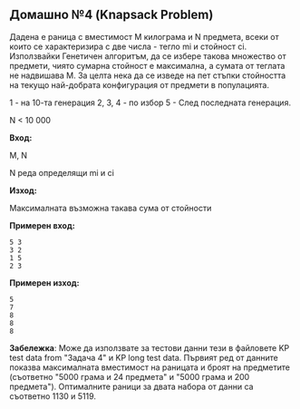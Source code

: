 Домашно №4 (Knapsack Problem)
-----------------------------

Дадена е раница с вместимост M килограма и N предмета, всеки от които се характеризира с две числа - тегло mi и стойност ci. Използвайки Генетичен алгоритъм, да се избере такова множество от предмети, чиято сумарна стойност е максимална, а сумата от теглата не надвишава M. За целта нека да се изведе на пет стъпки стойността на текущо най-добрата конфигурация от предмети в популацията.

1 - на 10-та генерация
2, 3, 4 - по избор
5 - След последната генерация.

N < 10 000

**Вход:**

M, N

N реда определящи mi и ci

**Изход:**

Максималната възможна такава сума от стойности

**Примерен вход:**

    5 3
    3 2
    1 5
    2 3

**Примерен изход:**

    5
    7
    8
    8
    8

**Забележка**: Може да използвате за тестови данни тези в файлoвете KP test data from "Задача 4" и KP long test data. Първият ред от данните показва максималната вместимост на раницата и броят на предметите (съответно "5000 грама и 24 предмета" и "5000 грама и 200 предмета"). Оптималните раници за двата набора от данни са съответно 1130 и 5119.